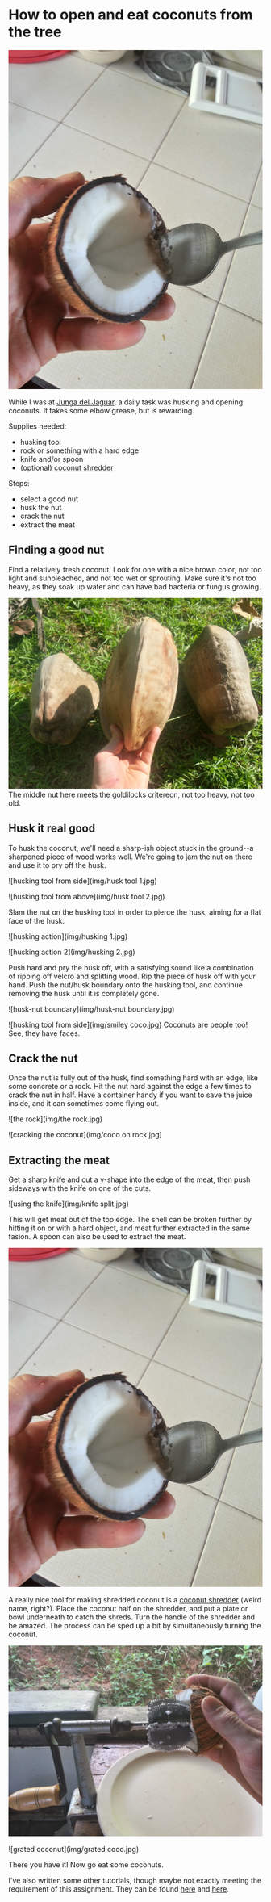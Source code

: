 # How to open and eat coconuts from the tree

![the finished product](img/cocoSpoon.jpg)

While I was at [Junga del Jaguar](http://www.jungladeljaguar.com/), a daily task was husking and opening coconuts.  It takes some elbow grease, but is rewarding.

Supplies needed:
*   husking tool
*   rock or something with a hard edge
*   knife and/or spoon
*   (optional) [coconut shredder](http://www.desiclik.com/coconut-scrapper-w-vacuum-base-pr-18648.html)

Steps:
*   select a good nut
*   husk the nut
*   crack the nut
*   extract the meat

## Finding a good nut
Find a relatively fresh coconut.  Look for one with a nice brown color, not too light and sunbleached, and not too wet or sprouting.  Make sure it's not too heavy, as they soak up water and can have bad bacteria or fungus growing.

![the right one](img/bestNut.jpg)
The middle nut here meets the goldilocks critereon, not too heavy, not too old.

## Husk it real good
To husk the coconut, we'll need a sharp-ish object stuck in the ground--a sharpened piece of wood works well.  We're going to jam the nut on there and use it to pry off the husk.

![husking tool from side](img/husk tool 1.jpg)

![husking tool from above](img/husk tool 2.jpg)

Slam the nut on the husking tool in order to pierce the husk, aiming for a flat face of the husk.

![husking action](img/husking 1.jpg)

![husking action 2](img/husking 2.jpg)

Push hard and pry the husk off, with a satisfying sound like a combination of ripping off velcro and splitting wood.  Rip the piece of husk off with your hand.  Push the nut/husk boundary onto the husking tool, and continue removing the husk until it is completely gone.

![husk-nut boundary](img/husk-nut boundary.jpg)

![husking tool from side](img/smiley coco.jpg)
Coconuts are people too! See, they have faces.

## Crack the nut
Once the nut is fully out of the husk, find something hard with an edge, like some concrete or a rock.  Hit the nut hard against the edge a few times to crack the nut in half.  Have a container handy if you want to save the juice inside, and it can sometimes come flying out.

![the rock](img/the rock.jpg)

![cracking the coconut](img/coco on rock.jpg)

## Extracting the meat

Get a sharp knife and cut a v-shape into the edge of the meat, then push sideways with the knife on one of the cuts.  

![using the knife](img/knife split.jpg)

This will get meat out of the top edge.  The shell can be broken further by hitting it on or with a hard object, and meat further extracted in the same fasion.  A spoon can also be used to extract the meat.

![using the spoon](img/cocoSpoon.jpg)

A really nice tool for making shredded coconut is a [coconut shredder](http://www.desiclik.com/coconut-scrapper-w-vacuum-base-pr-18648.html) (weird name, right?).  Place the coconut half on the shredder, and put a plate or bowl underneath to catch the shreds.  Turn the handle of the shredder and be amazed.  The process can be sped up a bit by simultaneously turning the coconut.

![grating action](img/grating.jpg)

![grated coconut](img/grated coco.jpg)

There you have it!  Now go eat some coconuts.

I've also written some other tutorials, though maybe not exactly meeting the requirement of this assignment.  They can be found [here](http://wordsforthewise.github.io/gettingStartedWithNodeMCUWindows/) and [here](http://wordsforthewise.github.io/DIY-air-quality-device/).
